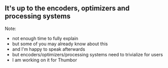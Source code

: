 ## It's up to the encoders, optimizers and processing systems

Note:

- not enough time to fully explain
- but some of you may already know about this
- and I'm happy to speak afterwards
- but encoders/optimizers/processing systems need to trivialize for users
- I am working on it for Thumbor